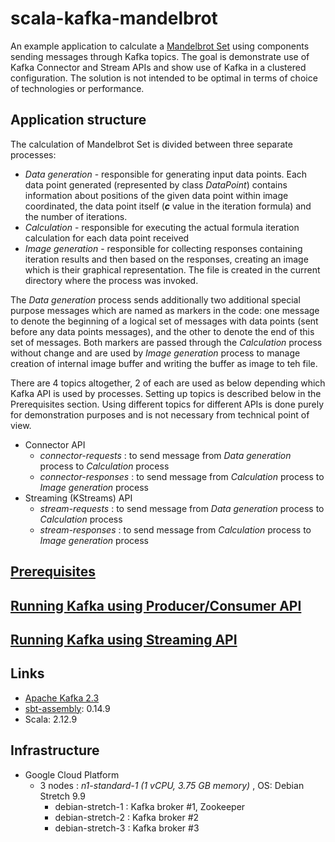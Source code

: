 # scala-kafka-mandelbrot

An example application to calculate a [Mandelbrot Set](https://en.wikipedia.org/wiki/Mandelbrot_set) using components sending messages through Kafka topics. 
The goal is demonstrate use of Kafka Connector and Stream APIs and show use of Kafka in a clustered configuration.
The solution is not intended to be optimal in terms of choice of technologies or performance. 

## Application structure

The calculation of Mandelbrot Set is divided between three separate processes:
* *Data generation* - responsible for generating input data points. Each data point generated (represented by class *DataPoint*) contains information about positions
    of the given data point within image coordinated, the data point itself (***c*** value in the iteration formula) and the number of iterations.
* *Calculation* - responsible for executing the actual formula iteration calculation for each data point received
* *Image generation* - responsible for collecting responses containing iteration results and then based on the responses, creating an image which is their
    graphical representation. The file is created in the current directory where the process was invoked.
    
The *Data generation* process sends additionally two additional special purpose messages which are named as markers in the code: one message to denote
the beginning of a logical set of messages with data points (sent before any data points messages), and the other to denote the end of this set of messages.
Both markers are passed through the *Calculation* process without change and are used by *Image generation* process to manage creation
of internal image buffer and writing the buffer as image to teh file.
    
There are 4 topics altogether, 2 of each are used as below depending which Kafka API is used by processes. Setting up topics is described
below in the Prerequisites section. Using different topics for different APIs is done purely for demonstration purposes and is not necessary
from technical point of view.
* Connector API
    * *connector-requests* : to send message from *Data generation* process to *Calculation* process
    * *connector-responses*  : to send message from *Calculation* process to *Image generation* process
* Streaming (KStreams) API
    * *stream-requests* : to send message from *Data generation* process to *Calculation* process
    * *stream-responses* : to send message from *Calculation* process to *Image generation* process

## [Prerequisites](README-pre.md)

## [Running Kafka using Producer/Consumer API](README-connector.md)

## [Running Kafka using Streaming API](README-streaming.md)

## Links
* [Apache Kafka 2.3](https://kafka.apache.org/)
* [sbt-assembly](https://github.com/sbt/sbt-assembly): 0.14.9
* Scala: 2.12.9

## Infrastructure
* Google Cloud Platform
    * 3 nodes : *n1-standard-1 (1 vCPU, 3.75 GB memory)* , OS: Debian Stretch 9.9
        * debian-stretch-1 : Kafka broker #1, Zookeeper
        * debian-stretch-2 : Kafka broker #2
        * debian-stretch-3 : Kafka broker #3